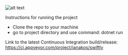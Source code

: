 ![alt text](https://ci.appveyor.com/api/projects/status/ct0m48ch9jc5y308?svg=true)

Instructions for running the project
* Clone the repo to your machine
* go to project directory and use command: dotnet run


Link to the latest Continuous Integration build/release: https://ci.appveyor.com/project/janakos/swiftly
